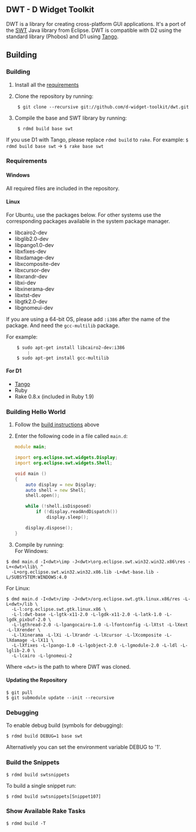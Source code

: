 ## DWT - D Widget Toolkit

DWT is a library for creating cross-platform GUI applications.
It's a port of the [SWT](http://www.eclipse.org/swt) Java library from Eclipse.
DWT is compatible with D2 using the standard library (Phobos) and D1 using
[Tango](http://dsource.org/projects/tango).

## Building


### <a id="building"></a>Building

1. Install all the [requirements](#requirements)
2. Clone the repository by running:

		$ git clone --recursive git://github.com/d-widget-toolkit/dwt.git

3. Compile the base and SWT library by running:

		$ rdmd build base swt

If you use D1 with Tango, please replace `rdmd build` to `rake`.
For example:
	`$ rdmd build base swt` -> `$ rake base swt`

### <a id="requirements"></a>Requirements

#### Windows

All required files are included in the repository.

#### Linux

For Ubuntu, use the packages below. For other systems use the corresponding packages
available in the system package manager.

* libcairo2-dev
* libglib2.0-dev
* libpango1.0-dev
* libxfixes-dev
* libxdamage-dev
* libxcomposite-dev
* libxcursor-dev
* libxrandr-dev
* libxi-dev
* libxinerama-dev
* libxtst-dev
* libgtk2.0-dev
* libgnomeui-dev

If you are using a 64-bit OS, please add `:i386` after the name of the package.
And need the `gcc-multilib` package.

For example:

		$ sudo apt-get install libcairo2-dev:i386
		    :
		$ sudo apt-get install gcc-multilib

#### For D1

* [Tango](http://dsource.org/projects/tango)
* Ruby
* Rake 0.8.x (included in Ruby 1.9)

### Building Hello World

1. Follow the [build instructions](#building) above
2. Enter the following code in a file called `main.d`:

	```d
	module main;

	import org.eclipse.swt.widgets.Display;
	import org.eclipse.swt.widgets.Shell;

	void main ()
	{
	    auto display = new Display;
	    auto shell = new Shell;
	    shell.open();

	    while (!shell.isDisposed)
	        if (!display.readAndDispatch())
	            display.sleep();

	    display.dispose();
	}
	```

3. Compile by running:<br />
For Windows:

  ```
  $ dmd main.d -I<dwt>\imp -J<dwt>\org.eclipse.swt.win32.win32.x86\res -L+<dwt>\lib\ ^
    -L+org.eclipse.swt.win32.win32.x86.lib -L+dwt-base.lib -L/SUBSYSTEM:WINDOWS:4.0
  ```

  For Linux:

  ```
  $ dmd main.d -I<dwt>/imp -J<dwt>/org.eclipse.swt.gtk.linux.x86/res -L-L<dwt>/lib \
    -L-l:org.eclipse.swt.gtk.linux.x86 \
    -L-l:dwt-base -L-lgtk-x11-2.0 -L-lgdk-x11-2.0 -L-latk-1.0 -L-lgdk_pixbuf-2.0 \
    -L-lgthread-2.0 -L-lpangocairo-1.0 -L-lfontconfig -L-lXtst -L-lXext -L-lXrender \
    -L-lXinerama -L-lXi -L-lXrandr -L-lXcursor -L-lXcomposite -L-lXdamage -L-lX11 \
    -L-lXfixes -L-lpango-1.0 -L-lgobject-2.0 -L-lgmodule-2.0 -L-ldl -L-lglib-2.0 \
    -L-lcairo -L-lgnomeui-2
  ```

  Where `<dwt>` is the path to where DWT was cloned.

#### Updating the Repository

	$ git pull
	$ git submodule update --init --recursive

### Debugging
To enable debug build (symbols for debugging):

	$ rdmd build DEBUG=1 base swt

Alternatively you can set the environment variable DEBUG to '1'.

### Build the Snippets

	$ rdmd build swtsnippets

To build a single snippet run:

	$ rdmd build swtsnippets[Snippet107]

### Show Available Rake Tasks

	$ rdmd build -T
